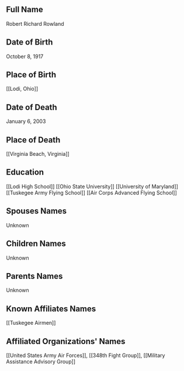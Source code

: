 ## Full Name
Robert Richard Rowland

## Date of Birth
October 8, 1917

## Place of Birth
[[Lodi, Ohio]]

## Date of Death
January 6, 2003

## Place of Death
[[Virginia Beach, Virginia]]

## Education
[[Lodi High School]]
[[Ohio State University]]
[[University of Maryland]]
[[Tuskegee Army Flying School]]
[[Air Corps Advanced Flying School]]

## Spouses Names
Unknown

## Children Names
Unknown

## Parents Names
Unknown

## Known Affiliates Names
[[Tuskegee Airmen]]

## Affiliated Organizations' Names
[[United States Army Air Forces]], [[348th Fight Group]], [[Military Assistance Advisory Group]]


